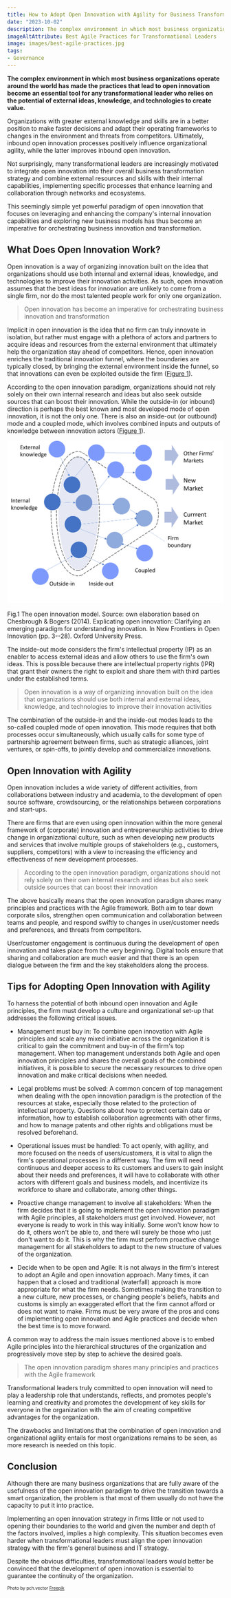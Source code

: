 ```yaml
---
title: How to Adopt Open Innovation with Agility for Business Transformation
date: "2023-10-02"
description: The complex environment in which most business organizations operate around the world has made the practices that lead to open innovation become an essential tool for any transformational leader who relies on the potential of external ideas, knowledge, and technologies to create value.
imageAltAttribute: Best Agile Practices for Transformational Leaders
image: images/best-agile-practices.jpg
tags:
- Governance
---
```


**The complex environment in which most business organizations operate around the world has made the practices that lead to open innovation become an essential tool for any transformational leader who relies on the potential of external ideas, knowledge, and technologies to create value.**

Organizations with greater external knowledge and skills are in a better position to make faster decisions and adapt their operating frameworks to changes in the environment and threats from competitors. Ultimately, inbound open innovation processes positively influence organizational agility, while the latter improves inbound open innovation.

Not surprisingly, many transformational leaders are increasingly motivated to integrate open innovation into their overall business transformation strategy and combine external resources and skills with their internal capabilities, implementing specific processes that enhance learning and collaboration through networks and ecosystems.

This seemingly simple yet powerful paradigm of open innovation that focuses on leveraging and enhancing the company's internal innovation capabilities and exploring new business models has thus become an imperative for orchestrating business innovation and transformation.

## What Does Open Innovation Work?

Open innovation is a way of organizing innovation built on the idea that organizations should use both internal and external ideas, knowledge, and technologies to improve their innovation activities. As such, open innovation assumes that the best ideas for innovation are unlikely to come from a single firm, nor do the most talented people work for only one organization.

> Open innovation has become an imperative for orchestrating business innovation and transformation

Implicit in open innovation is the idea that no firm can truly innovate in isolation, but rather must engage with a plethora of actors and partners to acquire ideas and resources from the external environment that ultimately help the organization stay ahead of competitors. Hence, open innovation enriches the traditional innovation funnel, where the boundaries are typically closed, by bringing the external environment inside the funnel, so that innovations can even be exploited outside the firm ([Figure 1](#openinnovation)).

According to the open innovation paradigm, organizations should not rely solely on their own internal research and ideas but also seek outside sources that can boost their innovation. While the outside-in (or inbound) direction is perhaps the best known and most developed mode of open innovation, it is not the only one. There is also an inside-out (or outbound) mode and a coupled mode, which involves combined inputs and outputs of knowledge between innovation actors ([Figure 1](#openinnovation)).

<img src="index_files/open-innovation-with-agility-1.png" alt="Open Innovation model" id="openinnovation"/>

Fig.1 The open innovation model. Source: own elaboration based on Chesbrough & Bogers (2014). Explicating open innovation: Clarifying an emerging paradigm for understanding innovation. In New Frontiers in Open Innovation (pp. 3--28). Oxford University Press.

The inside-out mode considers the firm's intellectual property (IP) as an enabler to access external ideas and allow others to use the firm's own ideas. This is possible because there are intellectual property rights (IPR) that grant their owners the right to exploit and share them with third parties under the established terms.

> Open innovation is a way of organizing innovation built on the idea that organizations should use both internal and external ideas, knowledge, and technologies to improve their innovation activities

The combination of the outside-in and the inside-out modes leads to the so-called coupled mode of open innovation. This mode requires that both processes occur simultaneously, which usually calls for some type of partnership agreement between firms, such as strategic alliances, joint ventures, or spin-offs, to jointly develop and commercialize innovations.

## Open Innovation with Agility 

Open innovation includes a wide variety of different activities, from collaborations between industry and academia, to the development of open source software, crowdsourcing, or the relationships between corporations and start-ups.

There are firms that are even using open innovation within the more general framework of (corporate) innovation and entrepreneurship activities to drive change in organizational culture, such as when developing new products and services that involve multiple groups of stakeholders (e.g., customers, suppliers, competitors) with a view to increasing the efficiency and effectiveness of new development processes.

> According to the open innovation paradigm, organizations should not rely solely on their own internal research and ideas but also seek outside sources that can boost their innovation

The above basically means that the open innovation paradigm shares many principles and practices with the Agile framework. Both aim to tear down corporate silos, strengthen open communication and collaboration between teams and people, and respond swiftly to changes in user/customer needs and preferences, and threats from competitors.

User/customer engagement is continuous during the development of open innovation and takes place from the very beginning. Digital tools ensure that sharing and collaboration are much easier and that there is an open dialogue between the firm and the key stakeholders along the process.

## Tips for Adopting Open Innovation with Agility 

To harness the potential of both inbound open innovation and Agile principles, the firm must develop a culture and organizational set-up that addresses the following critical issues.

-   Management must buy in: To combine open innovation with Agile principles and scale any mixed initiative across the organization it is critical to gain the commitment and buy-in of the firm's top management. When top management understands both Agile and open innovation principles and shares the overall goals of the combined initiatives, it is possible to secure the necessary resources to drive open innovation and make critical decisions when needed.

-   Legal problems must be solved: A common concern of top management when dealing with the open innovation paradigm is the protection of the resources at stake, especially those related to the protection of intellectual property. Questions about how to protect certain data or information, how to establish collaboration agreements with other firms, and how to manage patents and other rights and obligations must be resolved beforehand.

-   Operational issues must be handled: To act openly, with agility, and more focused on the needs of users/customers, it is vital to align the firm's operational processes in a different way. The firm will need continuous and deeper access to its customers and users to gain insight about their needs and preferences, it will have to collaborate with other actors with different goals and business models, and incentivize its workforce to share and collaborate, among other things.

-   Proactive change management to involve all stakeholders: When the firm decides that it is going to implement the open innovation paradigm with Agile principles, all stakeholders must get involved. However, not everyone is ready to work in this way initially. Some won't know how to do it, others won't be able to, and there will surely be those who just don't want to do it. This is why the firm must perform proactive change management for all stakeholders to adapt to the new structure of values of the organization.

-   Decide when to be open and Agile: It is not always in the firm's interest to adopt an Agile and open innovation approach. Many times, it can happen that a closed and traditional (waterfall) approach is more appropriate for what the firm needs. Sometimes making the transition to a new culture, new processes, or changing people's beliefs, habits and customs is simply an exaggerated effort that the firm cannot afford or does not want to make. Firms must be very aware of the pros and cons of implementing open innovation and Agile practices and decide when the best time is to move forward.

A common way to address the main issues mentioned above is to embed Agile principles into the hierarchical structures of the organization and progressively move step by step to achieve the desired goals.

> The open innovation paradigm shares many principles and practices with the Agile framework

Transformational leaders truly committed to open innovation will need to play a leadership role that understands, reflects, and promotes people's learning and creativity and promotes the development of key skills for everyone in the organization with the aim of creating competitive advantages for the organization.

The drawbacks and limitations that the combination of open innovation and organizational agility entails for most organizations remains to be seen, as more research is needed on this topic.

## Conclusion 

Although there are many business organizations that are fully aware of the usefulness of the open innovation paradigm to drive the transition towards a smart organization, the problem is that most of them usually do not have the capacity to put it into practice.

Implementing an open innovation strategy in firms little or not used to opening their boundaries to the world and given the number and depth of the factors involved, implies a high complexity. This situation becomes even harder when transformational leaders must align the open innovation strategy with the firm's general business and IT strategy.

Despite the obvious difficulties, transformational leaders would better be convinced that the development of open innovation is essential to guarantee the continuity of the organization.

<p style= "font-size:10px;">Photo by pch.vector <a href="https://www.freepik.es/vector-gratis/bote-remos-equipo-negocios_6974857.htm#query=leadership&position=33&from_view=search&track=sph#position=33&query=leadership" target="_blank">Freepik</a></p>
